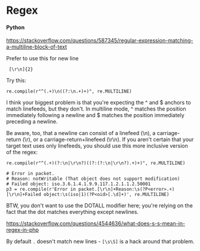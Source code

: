 # Regex


#### Python

https://stackoverflow.com/questions/587345/regular-expression-matching-a-multiline-block-of-text

Prefer to use this for new line 

     [\r\n]{2}

Try this:

    re.compile(r"^(.+)\n((?:\n.+)+)", re.MULTILINE)
I think your biggest problem is that you're expecting the ^ and $ anchors to match linefeeds, but they don't. In multiline mode, ^ matches the position immediately following a newline and $ matches the position immediately preceding a newline.

Be aware, too, that a newline can consist of a linefeed (\n), a carriage-return (\r), or a carriage-return+linefeed (\r\n). If you aren't certain that your target text uses only linefeeds, you should use this more inclusive version of the regex:

    re.compile(r"^(.+)(?:\n|\r\n?)((?:(?:\n|\r\n?).+)+)", re.MULTILINE)
    
    # Error in packet.
    # Reason: notWritable (That object does not support modification)
    # Failed object: iso.3.6.1.4.1.9.9.117.1.2.1.1.2.50001
    p3 = re.compile(r'Error in packet.[\r\n]+Reason:\s(?P<error>.+)[\r\n]+Failed object:\s(iso|1)(?P<oid>[.\d]+)', re.MULTILINE)

BTW, you don't want to use the DOTALL modifier here; you're relying on the fact that the dot matches everything except newlines.


https://stackoverflow.com/questions/4544636/what-does-s-s-mean-in-regex-in-php

By default ```.``` doesn't match new lines - ```[\s\S]``` is a hack around that problem.
